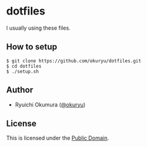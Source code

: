 # dotfiles

I usually using these files.

## How to setup

```
$ git clone https://github.com/okuryu/dotfiles.git
$ cd dotfiles
$ ./setup.sh
```

## Author

* Ryuichi Okumura ([@okuryu](https://github.com/okuryu))

## License

This is licensed under the [Public Domain](LICENSE).
